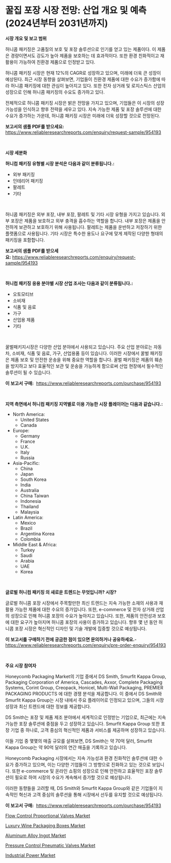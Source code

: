 <p><h1>꿀집 포장 시장 전망: 산업 개요 및 예측 (2024년부터 2031년까지)</h1></p><p><strong>시장 개요 및 보고 범위</strong></p>
<p><p>허니콤 패키징은 고품질의 보호 및 포장 솔루션으로 인기를 얻고 있는 제품이다. 이 제품은 경량이면서도 강도가 높아 제품을 보호하는 데 효과적이다. 또한 환경 친화적이고 재활용이 가능하여 친환경 제품으로 인정받고 있다.</p><p>허니콤 패키징 시장은 현재 12%의 CAGR로 성장하고 있으며, 미래에 더욱 큰 성장이 예상된다. 최근 시장 동향을 살펴보면, 기업들이 친환경 제품에 대한 수요가 증가함에 따라 허니콤 패키징에 대한 관심이 높아지고 있다. 또한 전자 상거래 및 로지스틱스 산업의 성장으로 인해 허니콤 패키징의 수요도 증가하고 있다.</p><p>전체적으로 허니콤 패키징 시장은 밝은 전망을 가지고 있으며, 기업들은 이 시장의 성장 가능성을 인식하고 향후 전략을 세우고 있다. 지속 가능한 제품 및 포장 솔루션에 대한 수요가 증가하는 가운데, 허니콤 패키징 시장은 미래에 더욱 성장할 것으로 전망된다.</p></p>
<p><strong>보고서의 샘플 PDF를 받으세요:</strong> <a href="https://www.reliableresearchreports.com/enquiry/request-sample/954193">https://www.reliableresearchreports.com/enquiry/request-sample/954193</a></p>
<p>&nbsp;</p>
<p><strong>시장 세분화</strong></p>
<p><strong>허니컴 패키징 유형별 시장 분석은 다음과 같이 분류됩니다.:</strong></p>
<p><ul><li>외부 패키징</li><li>인테리어 패키징</li><li>팔레트</li><li>기타</li></ul></p>
<p>&nbsp;</p>
<p><p>허니콤 패키징은 외부 포장, 내부 포장, 팔레트 및 기타 시장 유형을 가지고 있습니다. 외부 포장은 제품을 보호하고 외부 충격을 흡수하는 역할을 합니다. 내부 포장은 제품을 안전하게 보관하고 보호하기 위해 사용됩니다. 팔레트는 제품을 운반하고 저장하기 위한 플랫폼으로 사용됩니다. 기타 시장은 특수한 용도나 요구에 맞게 제작된 다양한 형태의 패키징을 포함합니다.</p></p>
<p><strong>보고서의 샘플 PDF를 받으세요:</strong>&nbsp;<a href="https://www.reliableresearchreports.com/enquiry/request-sample/954193">https://www.reliableresearchreports.com/enquiry/request-sample/954193</a></p>
<p>&nbsp;</p>
<p><strong> 허니컴 패키징 응용 분야별 시장 산업 조사는 다음과 같이 분류됩니다.:</strong></p>
<p><ul><li>오토모티브</li><li>소비재</li><li>식품 및 음료</li><li>가구</li><li>산업용 제품</li><li>기타</li></ul></p>
<p>&nbsp;</p>
<p><p>꿀벌패키지시장은 다양한 산업 분야에서 사용되고 있습니다. 주요 산업 분야로는 자동차, 소비재, 식품 및 음료, 가구, 산업용품 등이 있습니다. 이러한 시장에서 꿀벌 패키징은 제품 보호 및 안전한 운송을 위해 중요한 역할을 합니다. 꿀벌 패키징은 제품의 훼손을 방지하고 보다 효율적인 보관 및 운송을 가능하게 함으로써 산업 현장에서 필수적인 솔루션이 될 수 있습니다.</p></p>
<p><strong>이 보고서 구매:</strong>&nbsp; <a href="https://www.reliableresearchreports.com/purchase/954193">https://www.reliableresearchreports.com/purchase/954193</a></p>
<p>&nbsp;</p>
<p><strong>지역 측면에서 허니컴 패키징 지역별로 이용 가능한 시장 플레이어는 다음과 같습니다.:</strong></p>
<p><ul>
    <li>
        North America:
        <ul>
            <li>United States</li>
            <li>Canada</li>
        </ul>
    </li>
    <li>
        Europe:
        <ul>
            <li>Germany</li>
            <li>France</li>
            <li>U.K.</li>
            <li>Italy</li>
            <li>Russia</li>
        </ul>
    </li>
    <li>
        Asia-Pacific:
        <ul>
            <li>China</li>
            <li>Japan</li>
            <li>South Korea</li>
            <li>India</li>
            <li>Australia</li>
            <li>China Taiwan</li>
            <li>Indonesia</li>
            <li>Thailand</li>
            <li>Malaysia</li>
        </ul>
    </li>
    <li>
        Latin America:
        <ul>
            <li>Mexico</li>
            <li>Brazil</li>
            <li>Argentina Korea</li>
            <li>Colombia</li>
        </ul>
    </li>
    <li>
        Middle East & Africa:
        <ul>
            <li>Turkey</li>
            <li>Saudi</li>
            <li>Arabia</li>
            <li>UAE</li>
            <li>Korea</li>
        </ul>
    </li>
    </ul></p>
<p>&nbsp;</p>
<p><strong>글로벌 허니컴 패키징 의 새로운 트렌드는 무엇입니까? 시장?</strong></p>
<p><p>글로벌 허니콤 포장 시장에서 주목할만한 최신 트렌드는 지속 가능한 소재의 사용과 재활용 가능한 제품에 대한 수요의 증가입니다. 또한, e-commerce 및 전자 상거래 산업의 성장으로 인해 허니콤 포장의 수요가 높아지고 있습니다. 또한, 제품의 안전성과 보호에 대한 요구가 높아지며 허니콤 포장의 사용이 증가하고 있습니다. 향후 몇 년 동안 허니콤 포장 시장은 혁신적인 디자인 및 기술 개발에 집중할 것으로 예상됩니다.</p></p>
<p><strong>이 보고서를 구매하기 전에 궁금한 점이 있으면 문의하거나 공유하세요.</strong>- <a href="https://www.reliableresearchreports.com/enquiry/pre-order-enquiry/954193">https://www.reliableresearchreports.com/enquiry/pre-order-enquiry/954193</a></p>
<p>&nbsp;</p>
<p><strong>주요 시장 참여자</strong></p>
<p><p>Honeycomb Packaging Market의 기업 중에서 DS Smith, Smurfit Kappa Group, Packaging Corporation of America, Cascades, Axxor, Complete Packaging Systems, Corint Group, Creopack, Honicel, Multi-Wall Packaging, PREMIER PACKAGING PRODUCTS 에 대한 경쟁 분석을 제공합니다. 이 중에서 DS Smith와 Smurfit Kappa Group는 시장 내에서 주요 플레이어로 인정되고 있으며, 그들의 시장 성장과 최신 트렌드에 대한 정보를 제공합니다.</p><p>DS Smith는 포장 및 제품 제조 분야에서 세계적으로 인정받는 기업으로, 최근에는 지속 가능한 포장 솔루션에 중점을 두고 성장하고 있습니다. Smurfit Kappa Group 또한 포장 기업 중 하나로, 고객 중심의 혁신적인 제품과 서비스를 제공하며 성장하고 있습니다.</p><p>이들 기업 중 몇몇의 매출 규모를 살펴보면, DS Smith는 약 70억 달러, Smurfit Kappa Group는 약 90억 달러의 연간 매출을 기록하고 있습니다.</p><p>Honeycomb Packaging 시장에서는 지속 가능성과 환경 친화적인 솔루션에 대한 수요가 증가하고 있으며, 이는 다양한 기업들이 그 방향으로 진화하고 있는 것으로 보입니다. 또한 e-commerce 및 온라인 쇼핑의 성장으로 인해 안전하고 효율적인 포장 솔루션이 필요로 하여 시장의 수요가 계속해서 증가할 것으로 예상됩니다.</p><p>이러한 동향들을 고려할 때, DS Smith와 Smurfit Kappa Group와 같은 기업들이 지속적인 혁신과 고객 중심의 솔루션을 통해 시장에서 선두를 유지할 것으로 예상됩니다.</p></p>
<p><strong>이 보고서 구매:</strong>&nbsp;&nbsp;<a href="https://www.reliableresearchreports.com/purchase/954193">https://www.reliableresearchreports.com/purchase/954193</a></p>
<p><p><a href="https://cat-emmental-94b.notion.site/Flow-Control-Proportional-Valves-Market-Share-Market-New-Trends-Analysis-Report-By-Type-By-Applic-7157b874dde145c9abc74cb6ab3c92fa">Flow Control Proportional Valves Market</a></p><p><a href="https://issuu.com/reportprime-2/docs/luxury-wine-packaging-boxes-market-size-2030.pptx">Luxury Wine Packaging Boxes Market</a></p><p><a href="https://view.publitas.com/reportprime-1/aluminum-alloy-ingot-market-offers-provide-insightful-data-for-the-time-period-from-2024-to-2031-and-also-provide-analysis-based-on-application-type-and-region/">Aluminum Alloy Ingot Market</a></p><p><a href="https://silk-columnist-571.notion.site/Pressure-Control-Pneumatic-Valves-Market-Size-Market-Trends-and-Growth-Outlook-forecasted-for-peri-f13dc0c155c24cbf869c250d4be32249">Pressure Control Pneumatic Valves Market</a></p><p><a href="https://github.com/pizolina/Market-Research-Report-List-3/blob/main/industrial-power-market.md">Industrial Power Market</a></p></p>
